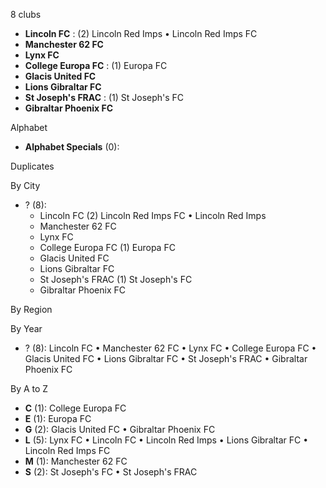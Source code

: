 8 clubs

- **Lincoln FC** : (2) Lincoln Red Imps • Lincoln Red Imps FC
- **Manchester 62 FC**
- **Lynx FC**
- **College Europa FC** : (1) Europa FC
- **Glacis United FC**
- **Lions Gibraltar FC**
- **St Joseph's FRAC** : (1) St Joseph's FC
- **Gibraltar Phoenix FC**




Alphabet

- **Alphabet Specials** (0): 




Duplicates





By City

- ? (8): 
  - Lincoln FC  (2) Lincoln Red Imps FC • Lincoln Red Imps
  - Manchester 62 FC 
  - Lynx FC 
  - College Europa FC  (1) Europa FC
  - Glacis United FC 
  - Lions Gibraltar FC 
  - St Joseph's FRAC  (1) St Joseph's FC
  - Gibraltar Phoenix FC 




By Region





By Year

- ? (8):   Lincoln FC • Manchester 62 FC • Lynx FC • College Europa FC • Glacis United FC • Lions Gibraltar FC • St Joseph's FRAC • Gibraltar Phoenix FC






By A to Z

- **C** (1): College Europa FC
- **E** (1): Europa FC
- **G** (2): Glacis United FC • Gibraltar Phoenix FC
- **L** (5): Lynx FC • Lincoln FC • Lincoln Red Imps • Lions Gibraltar FC • Lincoln Red Imps FC
- **M** (1): Manchester 62 FC
- **S** (2): St Joseph's FC • St Joseph's FRAC




